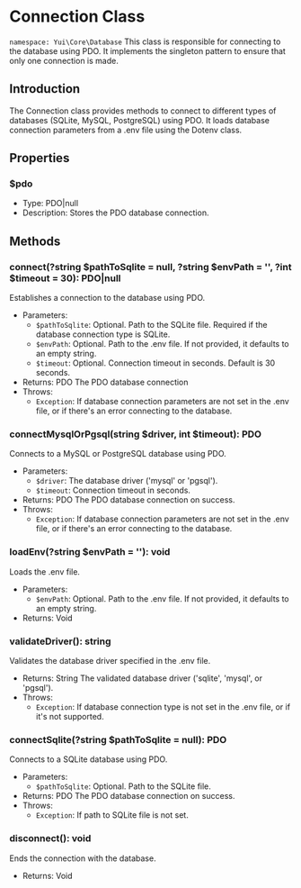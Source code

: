 # Connection Class

`namespace: Yui\Core\Database`
This class is responsible for connecting to the database using PDO. It implements the singleton pattern to ensure that only one connection is made.

## Introduction
The Connection class provides methods to connect to different types of databases (SQLite, MySQL, PostgreSQL) using PDO. It loads database connection parameters from a .env file using the Dotenv class.

## Properties

### $pdo
- Type: PDO|null
- Description: Stores the PDO database connection.

## Methods

### connect(?string $pathToSqlite = null, ?string $envPath = '', ?int $timeout = 30): PDO|null
Establishes a connection to the database using PDO.
- Parameters:
  - `$pathToSqlite`: Optional. Path to the SQLite file. Required if the database connection type is SQLite.
  - `$envPath`: Optional. Path to the .env file. If not provided, it defaults to an empty string.
  - `$timeout`: Optional. Connection timeout in seconds. Default is 30 seconds.
- Returns: PDO The PDO database connection
- Throws:
  - `Exception`: If database connection parameters are not set in the .env file, or if there's an error connecting to the database.

### connectMysqlOrPgsql(string $driver, int $timeout): PDO
Connects to a MySQL or PostgreSQL database using PDO.
- Parameters:
  - `$driver`: The database driver ('mysql' or 'pgsql').
  - `$timeout`: Connection timeout in seconds.
- Returns: PDO The PDO database connection on success.
- Throws:
  - `Exception`: If database connection parameters are not set in the .env file, or if there's an error connecting to the database.

### loadEnv(?string $envPath = ''): void
Loads the .env file.
- Parameters:
  - `$envPath`: Optional. Path to the .env file. If not provided, it defaults to an empty string.
- Returns: Void

### validateDriver(): string
Validates the database driver specified in the .env file.
- Returns: String The validated database driver ('sqlite', 'mysql', or 'pgsql').
- Throws:
  - `Exception`: If database connection type is not set in the .env file, or if it's not supported.

### connectSqlite(?string $pathToSqlite = null): PDO
Connects to a SQLite database using PDO.
- Parameters:
  - `$pathToSqlite`: Optional. Path to the SQLite file.
- Returns: PDO The PDO database connection on success.
- Throws:
  - `Exception`: If path to SQLite file is not set.

### disconnect(): void
Ends the connection with the database.
- Returns: Void